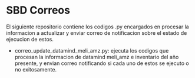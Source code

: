 # SBD Correos

El siguiente repositorio contiene los codigos .py encargados en procesar la informacion a actualizar y enviar correo de notificacion sobre el estado de ejecucion de estos.

  *   correo_update_datamind_meli_amz.py: ejecuta los codigos que procesan la informacion de datamind meli_amz e inventario del año presente, y envian correo notificando
                                          si cada uno de estos se ejecuto o no exitosamente.
